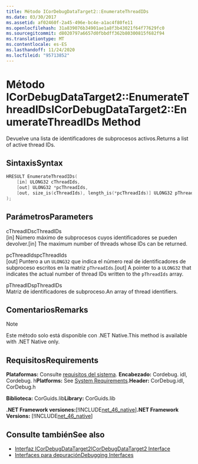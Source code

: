 ```yaml
---
title: Método ICorDebugDataTarget2::EnumerateThreadIDs
ms.date: 03/30/2017
ms.assetid: af02460f-2a45-496e-bc4e-a1ac4f80fe11
ms.openlocfilehash: 31a839076b34901ae1a8f3b43021f64f77629fc0
ms.sourcegitcommit: d8020797a6657d0fbbdff362b80300815f682f94
ms.translationtype: MT
ms.contentlocale: es-ES
ms.lasthandoff: 11/24/2020
ms.locfileid: "95713852"
---
```

# <a name="icordebugdatatarget2enumeratethreadids-method"></a><span data-ttu-id="02a87-102">Método ICorDebugDataTarget2::EnumerateThreadIDs</span><span class="sxs-lookup"><span data-stu-id="02a87-102">ICorDebugDataTarget2::EnumerateThreadIDs Method</span></span>

<span data-ttu-id="02a87-103">Devuelve una lista de identificadores de subprocesos activos.</span><span class="sxs-lookup"><span data-stu-id="02a87-103">Returns a list of active thread IDs.</span></span>  
  
## <a name="syntax"></a><span data-ttu-id="02a87-104">Sintaxis</span><span class="sxs-lookup"><span data-stu-id="02a87-104">Syntax</span></span>  
  
```cpp  
HRESULT EnumerateThreadIDs(  
    [in] ULONG32 cThreadIds,
    [out] ULONG32 *pcThreadIds,
    [out, size_is(cThreadIds), length_is(*pcThreadIds)] ULONG32 pThreadIds[]  
);  
```  
  
## <a name="parameters"></a><span data-ttu-id="02a87-105">Parámetros</span><span class="sxs-lookup"><span data-stu-id="02a87-105">Parameters</span></span>  

 <span data-ttu-id="02a87-106">cThreadIDs</span><span class="sxs-lookup"><span data-stu-id="02a87-106">cThreadIDs</span></span>  
 <span data-ttu-id="02a87-107">[in] Número máximo de subprocesos cuyos identificadores se pueden devolver.</span><span class="sxs-lookup"><span data-stu-id="02a87-107">[in] The maximum number of threads whose IDs can be returned.</span></span>  
  
 <span data-ttu-id="02a87-108">pcThreadIds</span><span class="sxs-lookup"><span data-stu-id="02a87-108">pcThreadIds</span></span>  
 <span data-ttu-id="02a87-109">[out] Puntero a un `ULONG32` que indica el número real de identificadores de subproceso escritos en la matriz `pThreadIds`.</span><span class="sxs-lookup"><span data-stu-id="02a87-109">[out] A pointer to a `ULONG32` that indicates the actual number of thread IDs written to the `pThreadIds` array.</span></span>  
  
 <span data-ttu-id="02a87-110">pThreadIDs</span><span class="sxs-lookup"><span data-stu-id="02a87-110">pThreadIDs</span></span>  
 <span data-ttu-id="02a87-111">Matriz de identificadores de subproceso.</span><span class="sxs-lookup"><span data-stu-id="02a87-111">An array of thread identifiers.</span></span>  
  
## <a name="remarks"></a><span data-ttu-id="02a87-112">Comentarios</span><span class="sxs-lookup"><span data-stu-id="02a87-112">Remarks</span></span>  
  
> [!NOTE]
> <span data-ttu-id="02a87-113">Este método solo está disponible con .NET Native.</span><span class="sxs-lookup"><span data-stu-id="02a87-113">This method is available with .NET Native only.</span></span>  
  
## <a name="requirements"></a><span data-ttu-id="02a87-114">Requisitos</span><span class="sxs-lookup"><span data-stu-id="02a87-114">Requirements</span></span>  

 <span data-ttu-id="02a87-115">**Plataformas:** Consulte [requisitos del sistema](../../get-started/system-requirements.md). **Encabezado:** Cordebug. idl, Cordebug. h</span><span class="sxs-lookup"><span data-stu-id="02a87-115">**Platforms:** See [System Requirements](../../get-started/system-requirements.md).**Header:** CorDebug.idl, CorDebug.h</span></span>  
  
 <span data-ttu-id="02a87-116">**Biblioteca:** CorGuids.lib</span><span class="sxs-lookup"><span data-stu-id="02a87-116">**Library:** CorGuids.lib</span></span>  
  
 <span data-ttu-id="02a87-117">**.NET Framework versiones:**[!INCLUDE[net_46_native](../../../../includes/net-46-native-md.md)]</span><span class="sxs-lookup"><span data-stu-id="02a87-117">**.NET Framework Versions:** [!INCLUDE[net_46_native](../../../../includes/net-46-native-md.md)]</span></span>  
  
## <a name="see-also"></a><span data-ttu-id="02a87-118">Consulte también</span><span class="sxs-lookup"><span data-stu-id="02a87-118">See also</span></span>

- [<span data-ttu-id="02a87-119">Interfaz ICorDebugDataTarget2</span><span class="sxs-lookup"><span data-stu-id="02a87-119">ICorDebugDataTarget2 Interface</span></span>](icordebugdatatarget2-interface.md)
- [<span data-ttu-id="02a87-120">Interfaces para depuración</span><span class="sxs-lookup"><span data-stu-id="02a87-120">Debugging Interfaces</span></span>](debugging-interfaces.md)

